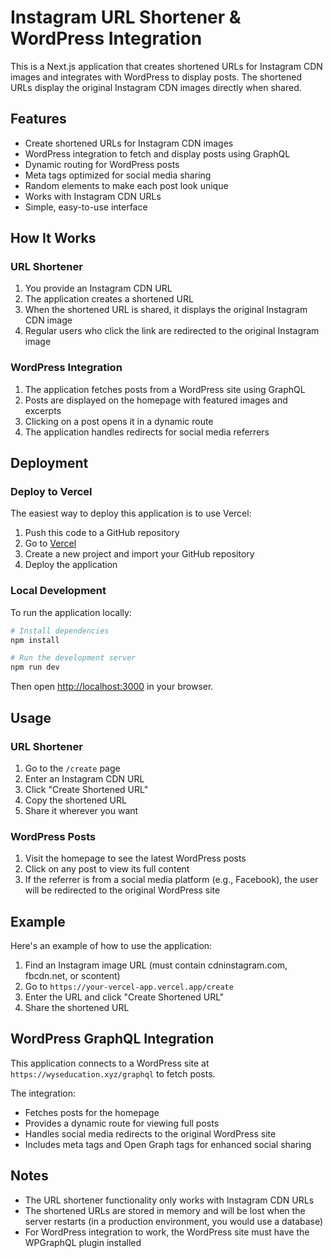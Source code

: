 # Instagram URL Shortener & WordPress Integration

This is a Next.js application that creates shortened URLs for Instagram CDN images and integrates with WordPress to display posts. The shortened URLs display the original Instagram CDN images directly when shared.

## Features

- Create shortened URLs for Instagram CDN images
- WordPress integration to fetch and display posts using GraphQL
- Dynamic routing for WordPress posts
- Meta tags optimized for social media sharing
- Random elements to make each post look unique
- Works with Instagram CDN URLs
- Simple, easy-to-use interface

## How It Works

### URL Shortener
1. You provide an Instagram CDN URL
2. The application creates a shortened URL
3. When the shortened URL is shared, it displays the original Instagram CDN image
4. Regular users who click the link are redirected to the original Instagram image

### WordPress Integration
1. The application fetches posts from a WordPress site using GraphQL
2. Posts are displayed on the homepage with featured images and excerpts
3. Clicking on a post opens it in a dynamic route
4. The application handles redirects for social media referrers

## Deployment

### Deploy to Vercel

The easiest way to deploy this application is to use Vercel:

1. Push this code to a GitHub repository
2. Go to [Vercel](https://vercel.com)
3. Create a new project and import your GitHub repository
4. Deploy the application

### Local Development

To run the application locally:

```bash
# Install dependencies
npm install

# Run the development server
npm run dev
```

Then open [http://localhost:3000](http://localhost:3000) in your browser.

## Usage

### URL Shortener
1. Go to the `/create` page
2. Enter an Instagram CDN URL
3. Click "Create Shortened URL"
4. Copy the shortened URL
5. Share it wherever you want

### WordPress Posts
1. Visit the homepage to see the latest WordPress posts
2. Click on any post to view its full content
3. If the referrer is from a social media platform (e.g., Facebook), the user will be redirected to the original WordPress site

## Example

Here's an example of how to use the application:

1. Find an Instagram image URL (must contain cdninstagram.com, fbcdn.net, or scontent)
2. Go to `https://your-vercel-app.vercel.app/create`
3. Enter the URL and click "Create Shortened URL"
4. Share the shortened URL

## WordPress GraphQL Integration

This application connects to a WordPress site at `https://wyseducation.xyz/graphql` to fetch posts.

The integration:
- Fetches posts for the homepage
- Provides a dynamic route for viewing full posts
- Handles social media redirects to the original WordPress site
- Includes meta tags and Open Graph tags for enhanced social sharing

## Notes

- The URL shortener functionality only works with Instagram CDN URLs
- The shortened URLs are stored in memory and will be lost when the server restarts (in a production environment, you would use a database)
- For WordPress integration to work, the WordPress site must have the WPGraphQL plugin installed
